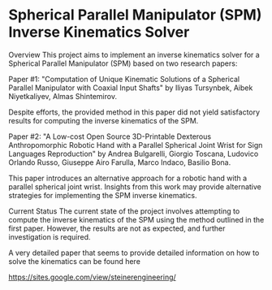 # Spherical Parallel Manipulator (SPM) Inverse Kinematics Solver

Overview
This project aims to implement an inverse kinematics solver for a Spherical Parallel Manipulator (SPM) based on two research papers:

Paper #1: "Computation of Unique Kinematic Solutions of a Spherical Parallel Manipulator with Coaxial Input Shafts" by Iliyas Tursynbek, Aibek Niyetkaliyev, Almas Shintemirov.

Despite efforts, the provided method in this paper did not yield satisfactory results for computing the inverse kinematics of the SPM.

Paper #2: "A Low-cost Open Source 3D-Printable Dexterous Anthropomorphic Robotic Hand with a Parallel Spherical Joint Wrist for Sign Languages Reproduction" by Andrea Bulgarelli, Giorgio Toscana, Ludovico Orlando Russo, Giuseppe Airo Farulla, Marco Indaco, Basilio Bona.

This paper introduces an alternative approach for a robotic hand with a parallel spherical joint wrist. Insights from this work may provide alternative strategies for implementing the SPM inverse kinematics.

Current Status
The current state of the project involves attempting to compute the inverse kinematics of the SPM using the method outlined in the first paper. However, the results are not as expected, and further investigation is required.

A very detailed paper that seems to provide detailed information on how to solve the kinematics can be found here

https://sites.google.com/view/steinerengineering/